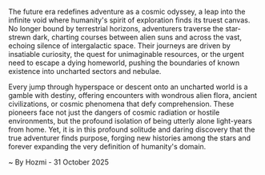 
The future era redefines adventure as a cosmic odyssey, a leap into the infinite void where humanity's spirit of exploration finds its truest canvas. No longer bound by terrestrial horizons, adventurers traverse the star-strewn dark, charting courses between alien suns and across the vast, echoing silence of intergalactic space. Their journeys are driven by insatiable curiosity, the quest for unimaginable resources, or the urgent need to escape a dying homeworld, pushing the boundaries of known existence into uncharted sectors and nebulae.

Every jump through hyperspace or descent onto an uncharted world is a gamble with destiny, offering encounters with wondrous alien flora, ancient civilizations, or cosmic phenomena that defy comprehension. These pioneers face not just the dangers of cosmic radiation or hostile environments, but the profound isolation of being utterly alone light-years from home. Yet, it is in this profound solitude and daring discovery that the true adventurer finds purpose, forging new histories among the stars and forever expanding the very definition of humanity's domain.

~ By Hozmi - 31 October 2025
